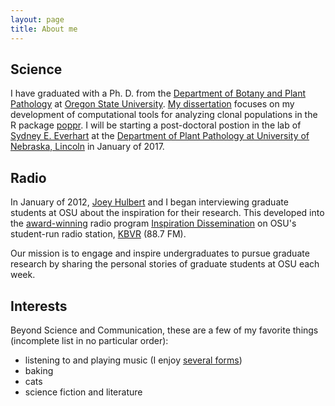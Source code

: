 ```yaml
---
layout: page
title: About me
---
```


Science
-------


I have graduated with a Ph. D. from the [Department of Botany and Plant
Pathology][bpp] at [Oregon State University][osu]. [My dissertation][diss]
focuses on my development of computational tools for analyzing clonal
populations in the R package [poppr][poppr]. I will be starting a post-doctoral
postion in the lab of [Sydney E. Everhart][see] at the [Department of Plant
Pathology at University of Nebraska, Lincoln][unl] in January of 2017.

Radio
-----

In January of 2012, [Joey Hulbert][joey] and I began interviewing graduate
students at OSU about the inspiration for their research. This developed into
the [award-winning][awd] radio program [Inspiration Dissemination][id] on OSU's
student-run radio station, [KBVR][kbvr] (88.7 FM).

Our mission is to engage and inspire undergraduates to pursue graduate research
by sharing the personal stories of graduate students at OSU each week. 

Interests
----

Beyond Science and Communication, these are a few of my favorite things
(incomplete list in no particular order):

 - listening to and playing music (I enjoy [several forms][lastfm])
 - baking
 - cats
 - science fiction and literature



[bpp]: http://bpp.oregonstate.edu/
[osu]: http://oregonstate.edu/
[poppr]: https://github.com/grunwaldlab/poppr#readme
[awd]: http://blogs.oregonstate.edu/muatosu/2014/03/10/oregon-state-universitys-kbvr-fm-wins-national-award/
[id]:  http://blogs.oregonstate.edu/inspiration
[kbvr]: http://www.orangemedianetwork.com/kbvr_fm/
[lastfm]: http://www.last.fm/user/DJPoopslice
[joey]: http://jmhulbert.me/
[diss]: https://zkamvar.github.io/dissertation
[see]: http://plantpathology.unl.edu/sydney-everhart
[unl]: http://plantpathology.unl.edu/
